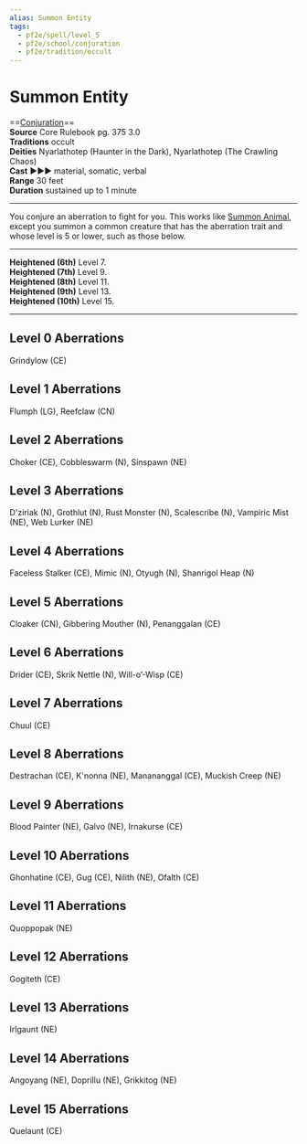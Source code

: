 ```yaml
---
alias: Summon Entity
tags:
  - pf2e/spell/level_5
  - pf2e/school/conjuration
  - pf2e/tradition/occult
---
```


# Summon Entity

==[Conjuration](Conjuration.md)==  
__Source__ Core Rulebook pg. 375 3.0  
**Traditions** occult  
**Deities** Nyarlathotep (Haunter in the Dark), Nyarlathotep (The Crawling Chaos)  
**Cast** ►►► material, somatic, verbal  
**Range** 30 feet  
**Duration** sustained up to 1 minute

---

You conjure an aberration to fight for you. This works like [Summon Animal](Summon%20Animal.md), except you summon a common creature that has the aberration trait and whose level is 5 or lower, such as those below.

<hr>

**Heightened (6th)** Level 7.  
**Heightened (7th)** Level 9.  
**Heightened (8th)** Level 11.  
**Heightened (9th)** Level 13.  
**Heightened (10th)** Level 15.

---

## Level 0 Aberrations

Grindylow (CE)

## Level 1 Aberrations

Flumph (LG), Reefclaw (CN)

## Level 2 Aberrations

Choker (CE), Cobbleswarm (N), Sinspawn (NE)

## Level 3 Aberrations

D'ziriak (N), Grothlut (N), Rust Monster (N), Scalescribe (N), Vampiric Mist (NE), Web Lurker (NE)

## Level 4 Aberrations

Faceless Stalker (CE), Mimic (N), Otyugh (N), Shanrigol Heap (N)

## Level 5 Aberrations

Cloaker (CN), Gibbering Mouther (N), Penanggalan (CE)

## Level 6 Aberrations

Drider (CE), Skrik Nettle (N), Will-o’-Wisp (CE)

## Level 7 Aberrations

Chuul (CE)

## Level 8 Aberrations

Destrachan (CE), K'nonna (NE), Manananggal (CE), Muckish Creep (NE)

## Level 9 Aberrations

Blood Painter (NE), Galvo (NE), Irnakurse (CE)

## Level 10 Aberrations

Ghonhatine (CE), Gug (CE), Nilith (NE), Ofalth (CE)

## Level 11 Aberrations

Quoppopak (NE)

## Level 12 Aberrations

Gogiteth (CE)

## Level 13 Aberrations

Irlgaunt (NE)

## Level 14 Aberrations

Angoyang (NE), Doprillu (NE), Grikkitog (NE)

## Level 15 Aberrations

Quelaunt (CE)

